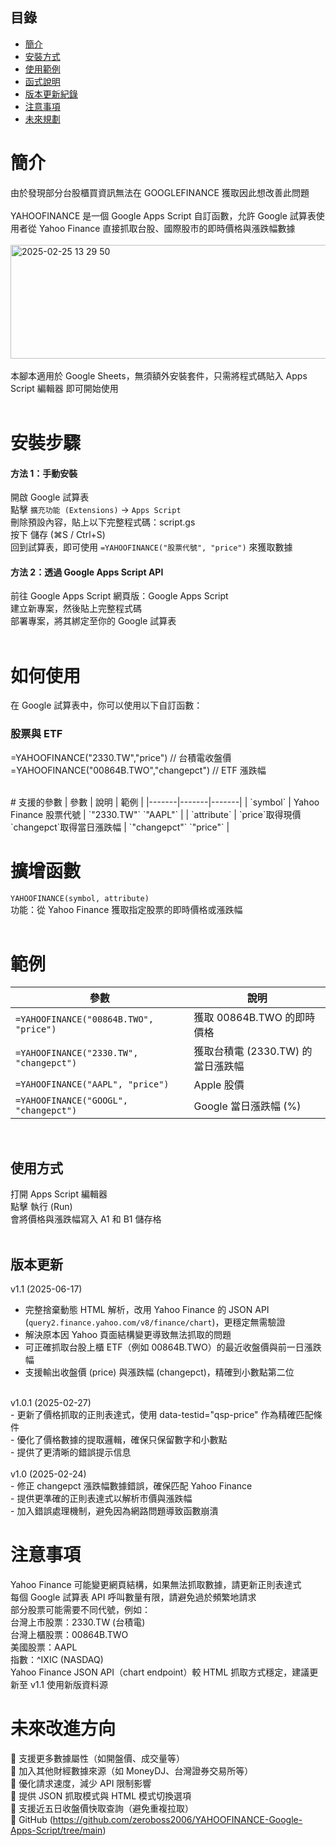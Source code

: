 ## 目錄
- [簡介](#簡介)
- [安裝方式](#安裝方式)
- [使用範例](#使用範例)
- [函式說明](#函式說明)
- [版本更新紀錄](#版本更新紀錄)
- [注意事項](#注意事項)
- [未來規劃](#未來規劃)

# 簡介
由於發現部分台股櫃買資訊無法在 GOOGLEFINANCE 獲取因此想改善此問題<br/>
<br/>
YAHOOFINANCE 是一個 Google Apps Script 自訂函數，允許 Google 試算表使用者從 Yahoo Finance 直接抓取台股、國際股市的即時價格與漲跌幅數據<br/>
<br/>
<a data-flickr-embed="true" href="https://www.flickr.com/photos/128548739@N07/54349678688/in/datetaken-public/" title="2025-02-25 13 29 50"><img src="https://live.staticflickr.com/65535/54349678688_77e6554434_o.png" width="541" height="182" alt="2025-02-25 13 29 50"/></a>
<br/>
<br/>
本腳本適用於 Google Sheets，無須額外安裝套件，只需將程式碼貼入 Apps Script 編輯器 即可開始使用<br/>
<br/>
# 安裝步驟
#### 方法 1：手動安裝<br/>
開啟 Google 試算表<br/>
點擊 `擴充功能 (Extensions)` → `Apps Script`<br/>
刪除預設內容，貼上以下完整程式碼：script.gs<br/>
按下 儲存 (⌘S / Ctrl+S)<br/>
回到試算表，即可使用 `=YAHOOFINANCE("股票代號", "price")` 來獲取數據<br/>
#### 方法 2：透過 Google Apps Script API<br/>
前往 Google Apps Script 網頁版：Google Apps Script<br/>
建立新專案，然後貼上完整程式碼<br/>
部署專案，將其綁定至你的 Google 試算表<br/>
<br/>
# 如何使用
在 Google 試算表中，你可以使用以下自訂函數：<br/>
### 股票與 ETF
=YAHOOFINANCE("2330.TW","price")   // 台積電收盤價
=YAHOOFINANCE("00864B.TWO","changepct") // ETF 漲跌幅

<br/>
# 支援的參數
| 參數 | 說明 | 範例 |
|-------|-------|-------|
| `symbol` | Yahoo Finance 股票代號 | `"2330.TW"` `"AAPL"` |
| `attribute` | `price`取得現價<br/> `changepct`取得當日漲跌幅 | `"changepct"` `"price"` |
<br/>

# 擴增函數
`YAHOOFINANCE(symbol, attribute)`<br/>
功能：從 Yahoo Finance 獲取指定股票的即時價格或漲跌幅<br/>
<br/>

# 範例

| 參數 | 說明 |
|-------|-------|
| `=YAHOOFINANCE("00864B.TWO", "price")` | 獲取 00864B.TWO 的即時價格 |
| `=YAHOOFINANCE("2330.TW", "changepct")` | 獲取台積電 (2330.TW) 的當日漲跌幅 |
| `=YAHOOFINANCE("AAPL", "price")` | Apple 股價 |
| `=YAHOOFINANCE("GOOGL", "changepct")` | Google 當日漲跌幅 (%) |
<br/>

## 使用方式
打開 Apps Script 編輯器<br/>
點擊 執行 (Run)<br/>
會將價格與漲跌幅寫入 A1 和 B1 儲存格<br/>
<br/>

## 版本更新
v1.1 (2025-06-17)<br/>
- 完整捨棄動態 HTML 解析，改用 Yahoo Finance 的 JSON API (`query2.finance.yahoo.com/v8/finance/chart`)，更穩定無需驗證<br/>
- 解決原本因 Yahoo 頁面結構變更導致無法抓取的問題<br/>
- 可正確抓取台股上櫃 ETF（例如 00864B.TWO）的最近收盤價與前一日漲跌幅<br/>
- 支援輸出收盤價 (price) 與漲跌幅 (changepct)，精確到小數點第二位<br/>
<br/>
v1.0.1 (2025-02-27)<br/>
- 更新了價格抓取的正則表達式，使用 data-testid="qsp-price" 作為精確匹配條件<br/>
- 優化了價格數據的提取邏輯，確保只保留數字和小數點<br/>
- 提供了更清晰的錯誤提示信息<br/>
<br/>
v1.0 (2025-02-24)<br/>
- 修正 changepct 漲跌幅數據錯誤，確保匹配 Yahoo Finance<br/>
- 提供更準確的正則表達式以解析市價與漲跌幅<br/>
- 加入錯誤處理機制，避免因為網路問題導致函數崩潰<br/>

# 注意事項
Yahoo Finance 可能變更網頁結構，如果無法抓取數據，請更新正則表達式<br/>
每個 Google 試算表 API 呼叫數量有限，請避免過於頻繁地請求<br/>
部分股票可能需要不同代號，例如：<br/>
台灣上市股票：2330.TW (台積電)<br/>
台灣上櫃股票：00864B.TWO<br/>
美國股票：AAPL<br/>
指數：^IXIC (NASDAQ)<br/>
Yahoo Finance JSON API（chart endpoint）較 HTML 抓取方式穩定，建議更新至 v1.1 使用新版資料源


# 未來改進方向
📌 支援更多數據屬性（如開盤價、成交量等）<br/>
📌 加入其他財經數據來源（如 MoneyDJ、台灣證券交易所等）<br/>
📌 優化請求速度，減少 API 限制影響<br/>
📌 提供 JSON 抓取模式與 HTML 模式切換選項<br/>
📌 支援近五日收盤價快取查詢（避免重複拉取）<br/>
🔗 GitHub (https://github.com/zeroboss2006/YAHOOFINANCE-Google-Apps-Script/tree/main)<br/>


